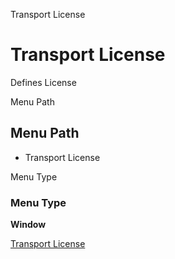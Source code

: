 
Transport License
# Transport License


Defines License

Menu Path
## Menu Path



- Transport License

Menu Type
### Menu Type

**Window**


[Transport License](../../window-transport-license.md)